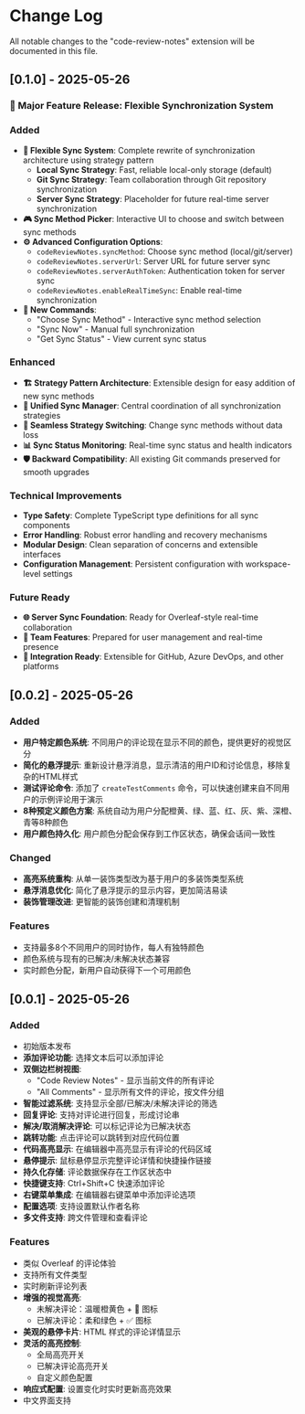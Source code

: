 # Change Log

All notable changes to the "code-review-notes" extension will be documented in this file.

## [0.1.0] - 2025-05-26

### 🚀 Major Feature Release: Flexible Synchronization System

### Added
- **🔄 Flexible Sync System**: Complete rewrite of synchronization architecture using strategy pattern
  - **Local Sync Strategy**: Fast, reliable local-only storage (default)
  - **Git Sync Strategy**: Team collaboration through Git repository synchronization  
  - **Server Sync Strategy**: Placeholder for future real-time server synchronization
- **🎮 Sync Method Picker**: Interactive UI to choose and switch between sync methods
- **⚙️ Advanced Configuration Options**:
  - `codeReviewNotes.syncMethod`: Choose sync method (local/git/server)
  - `codeReviewNotes.serverUrl`: Server URL for future server sync
  - `codeReviewNotes.serverAuthToken`: Authentication token for server sync
  - `codeReviewNotes.enableRealTimeSync`: Enable real-time synchronization
- **📝 New Commands**:
  - "Choose Sync Method" - Interactive sync method selection
  - "Sync Now" - Manual full synchronization
  - "Get Sync Status" - View current sync status

### Enhanced
- **🏗️ Strategy Pattern Architecture**: Extensible design for easy addition of new sync methods
- **🔧 Unified Sync Manager**: Central coordination of all synchronization strategies
- **🔄 Seamless Strategy Switching**: Change sync methods without data loss
- **📊 Sync Status Monitoring**: Real-time sync status and health indicators
- **🛡️ Backward Compatibility**: All existing Git commands preserved for smooth upgrades

### Technical Improvements
- **Type Safety**: Complete TypeScript type definitions for all sync components
- **Error Handling**: Robust error handling and recovery mechanisms
- **Modular Design**: Clean separation of concerns and extensible interfaces
- **Configuration Management**: Persistent configuration with workspace-level settings

### Future Ready
- **🌐 Server Sync Foundation**: Ready for Overleaf-style real-time collaboration
- **👥 Team Features**: Prepared for user management and real-time presence
- **🔗 Integration Ready**: Extensible for GitHub, Azure DevOps, and other platforms

## [0.0.2] - 2025-05-26

### Added
- **用户特定颜色系统**: 不同用户的评论现在显示不同的颜色，提供更好的视觉区分
- **简化的悬浮提示**: 重新设计悬浮消息，显示清洁的用户ID和讨论信息，移除复杂的HTML样式
- **测试评论命令**: 添加了 `createTestComments` 命令，可以快速创建来自不同用户的示例评论用于演示
- **8种预定义颜色方案**: 系统自动为用户分配橙黄、绿、蓝、红、灰、紫、深橙、青等8种颜色
- **用户颜色持久化**: 用户颜色分配会保存到工作区状态，确保会话间一致性

### Changed
- **高亮系统重构**: 从单一装饰类型改为基于用户的多装饰类型系统
- **悬浮消息优化**: 简化了悬浮提示的显示内容，更加简洁易读
- **装饰管理改进**: 更智能的装饰创建和清理机制

### Features
- 支持最多8个不同用户的同时协作，每人有独特颜色
- 颜色系统与现有的已解决/未解决状态兼容
- 实时颜色分配，新用户自动获得下一个可用颜色

## [0.0.1] - 2025-05-26

### Added
- 初始版本发布
- **添加评论功能**: 选择文本后可以添加评论
- **双侧边栏树视图**: 
  - "Code Review Notes" - 显示当前文件的所有评论
  - "All Comments" - 显示所有文件的评论，按文件分组
- **智能过滤系统**: 支持显示全部/已解决/未解决评论的筛选
- **回复评论**: 支持对评论进行回复，形成讨论串
- **解决/取消解决评论**: 可以标记评论为已解决状态
- **跳转功能**: 点击评论可以跳转到对应代码位置
- **代码高亮显示**: 在编辑器中高亮显示有评论的代码区域
- **悬停提示**: 鼠标悬停显示完整评论详情和快捷操作链接
- **持久化存储**: 评论数据保存在工作区状态中
- **快捷键支持**: Ctrl+Shift+C 快速添加评论
- **右键菜单集成**: 在编辑器右键菜单中添加评论选项
- **配置选项**: 支持设置默认作者名称
- **多文件支持**: 跨文件管理和查看评论

### Features
- 类似 Overleaf 的评论体验
- 支持所有文件类型
- 实时刷新评论列表
- **增强的视觉高亮**: 
  - 未解决评论：温暖橙黄色 + 💬 图标
  - 已解决评论：柔和绿色 + ✅ 图标
- **美观的悬停卡片**: HTML 样式的评论详情显示
- **灵活的高亮控制**: 
  - 全局高亮开关
  - 已解决评论高亮开关
  - 自定义颜色配置
- **响应式配置**: 设置变化时实时更新高亮效果
- 中文界面支持